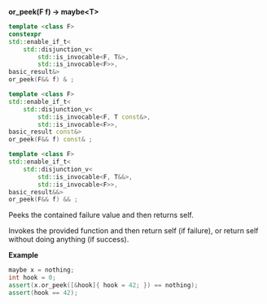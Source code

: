 **or_peek(F f) -> maybe&lt;T&gt;**


```cpp
template <class F>
constexpr
std::enable_if_t<
    std::disjunction_v<
        std::is_invocable<F, T&>,
        std::is_invocable<F>>,
basic_result&>
or_peek(F&& f) & ;

template <class F>
std::enable_if_t<
    std::disjunction_v<
        std::is_invocable<F, T const&>,
        std::is_invocable<F>>,
basic_result const&>
or_peek(F&& f) const& ;

template <class F>
std::enable_if_t<
    std::disjunction_v<
        std::is_invocable<F, T&&>,
        std::is_invocable<F>>,
basic_result&&>
or_peek(F&& f) && ;
```

Peeks the contained failure value and then returns self.

Invokes the provided function and then return self (if failure), or return self without doing anything (if success).

**Example**

```cpp
maybe x = nothing;
int hook = 0;
assert(x.or_peek([&hook]{ hook = 42; }) == nothing);
assert(hook == 42);
```
